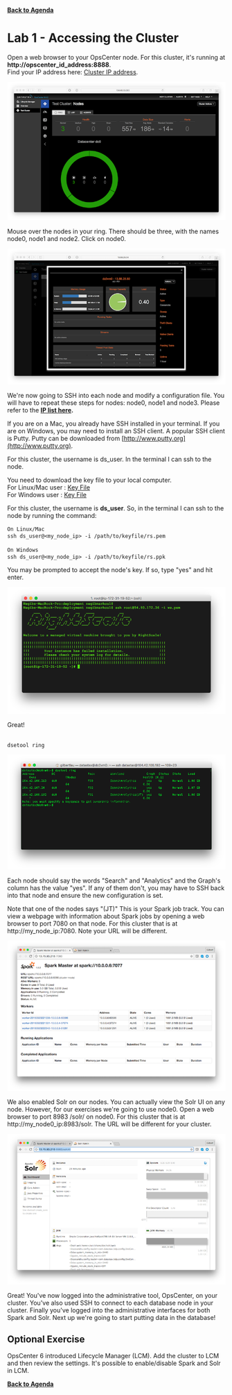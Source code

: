   **[Back to Agenda](./../README.md)**

# Lab 1 - Accessing the Cluster

Open a web browser to your OpsCenter node.
For this cluster, it's running at **http://opscenter_id_address:8888**.   
Find your IP address here: [Cluster IP address](./res/cluster_ip.md).    

![](./img/lab1-1opsc.png)

Mouse over the nodes in your ring. There should be three, with the names node0, node1 and node2. Click on node0.


![](./img/lab1-2opsc.png)

We're now going to SSH into each node and modify a configuration file. You will have to repeat these steps for nodes: node0, node1 and node3. Please refer to the  **[IP list here](./res/cluster_ip.md).**

If you are on a Mac, you already have SSH installed in your terminal. If you are on Windows, you may need to install an SSH client. A popular SSH client is Putty. Putty can be downloaded from [http://www.putty.org](http://www.putty.org).

For this cluster, the username is ds_user. In the terminal I can ssh to the node.

You need to download the key file to your local computer.   
For Linux/Mac user : [Key File](./res/rs.pem)   
For Windows user : [Key File](./res/rs.ppk)   

For this cluster, the username is **ds_user**. So, in the terminal I can ssh to the node by running the command:

```
On Linux/Mac
ssh ds_user@<my_node_ip> -i /path/to/keyfile/rs.pem

On Windows
ssh ds_user@<my_node_ip> -i /path/to/keyfile/rs.ppk

```

You may be prompted to accept the node's key. If so, type "yes" and hit enter.

![](./img/lab1-3sshlogin.png)

Great!

```

dsetool ring

```

![](./img/lab1-4dsetoolstatus.png)

Each node should say the words "Search" and "Analytics" and the Graph's column has the value "yes". If any of them don't, you may have to SSH back into that node and ensure the new configuration is set.

Note that one of the nodes says "(JT)" This is your Spark job track. You can view a webpage with information about Spark jobs by opening a web browser to port 7080 on that node. For this cluster that is at http://my_node_ip:7080. Note your URL will be different.

![](./img/lab1-5sparkjt.png)

We also enabled Solr on our nodes. You can actually view the Solr UI on any node. However, for our exercises we're going to use node0.  Open a web browser to port 8983 /solr/ on node0. For this cluster that is at http://my_node0_ip:8983/solr. The URL will be different for your cluster.

![](./img/lab1-6solrui.png)

Great! You've now logged into the administrative tool, OpsCenter, on your cluster. You've also used SSH to connect to each database node in your cluster. Finally you've logged into the administrative interfaces for both Spark and Solr. Next up we're going to start putting data in the database!

## Optional Exercise

OpsCenter 6 introduced Lifecycle Manager (LCM). Add the cluster to LCM and then review the settings. It's possible to enable/disable Spark and Solr in LCM.

  **[Back to Agenda](./../README.md)**
